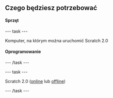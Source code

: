 ## Czego będziesz potrzebować

#### Sprzęt

\--- task \---

Komputer, na którym można uruchomić Scratch 2.0

#### Oprogramowanie

\--- /task \---

\--- task \---

Scratch 2.0 ([online](https://scratch.mit.edu/projects/editor/) lub [offline](https://scratch.mit.edu/scratch2download/))

\--- /task \---